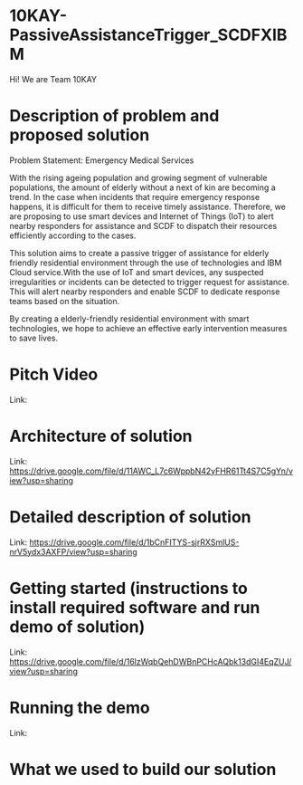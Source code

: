 # 10KAY-PassiveAssistanceTrigger_SCDFXIBM
Hi! We are Team 10KAY

# Description of problem and proposed solution
Problem Statement: Emergency Medical Services

With the rising ageing population and growing segment of vulnerable populations, the amount of elderly without a next of kin are becoming a trend. In the case when incidents that require emergency response happens, it is difficult for them to receive timely assistance. Therefore, we are proposing to use smart devices and Internet of Things (IoT) to alert nearby responders for assistance and SCDF to dispatch their resources efficiently according to the cases.

This solution aims to create a passive trigger of assistance for elderly friendly residential environment through the use of technologies and IBM Cloud service.With the use of IoT and smart devices, any suspected irregularities or incidents can be detected to trigger request for assistance. This will alert nearby responders and enable SCDF to dedicate response teams based on the situation.

By creating a elderly-friendly residential environment with smart technologies, we hope to achieve an effective early intervention measures to save lives.

# Pitch Video
Link:

# Architecture of solution
Link: https://drive.google.com/file/d/11AWC_L7c6WppbN42yFHR61Tt4S7C5gYn/view?usp=sharing

# Detailed description of solution
Link: https://drive.google.com/file/d/1bCnFITYS-sjrRXSmlUS-nrV5ydx3AXFP/view?usp=sharing

# Getting started (instructions to install required software and run demo of solution)
Link: https://drive.google.com/file/d/16lzWqbQehDWBnPCHcAQbk13dGI4EqZUJ/view?usp=sharing

# Running the demo 
Link:

# What we used to build our solution
